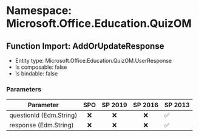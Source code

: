 # Namespace: Microsoft.Office.Education.QuizOM

## Function Import: AddOrUpdateResponse

- Entity type: Microsoft.Office.Education.QuizOM.UserResponse
- Is composable: false
- Is bindable: false

### Parameters

Parameter | SPO | SP 2019 | SP 2016 | SP 2013
----------|:---:|:-------:|:-------:|:-------
questionId (Edm.String) | ❌ | ❌ | ❌ | ✅
response (Edm.String) | ❌ | ❌ | ❌ | ✅